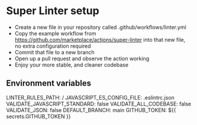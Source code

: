 # Super Linter setup
- Create a new file in your repository called .github/workflows/linter.yml
- Copy the example workflow from <https://github.com/marketplace/actions/super-linter> into that new file, no extra configuration required
- Commit that file to a new branch
- Open up a pull request and observe the action working
- Enjoy your more stable, and cleaner codebase

## Environment variables
LINTER_RULES_PATH: /
JAVASCRIPT_ES_CONFIG_FILE: .eslintrc.json
VALIDATE_JAVASCRIPT_STANDARD: false
VALIDATE_ALL_CODEBASE: false
VALIDATE_JSON: false
DEFAULT_BRANCH: main
GITHUB_TOKEN: ${{ secrets.GITHUB_TOKEN }}